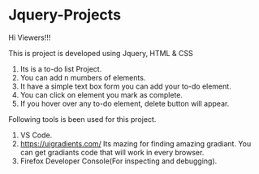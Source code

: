 # Jquery-Projects
 
Hi Viewers!!!

This is project is developed using Jquery, HTML & CSS

1. Its is a to-do list Project.
2. You can add n mumbers of elements.
3. It have a simple text box form you can add your to-do element.
4. You can click on element you mark as complete.
5. If you hover over any to-do element, delete button will appear.

Following tools is been used for this project.

1. VS Code.
2. https://uigradients.com/ Its mazing for finding amazing gradiant. You can get gradiants code that will work in every browser.
3. Firefox Developer Console(For inspecting and debugging).